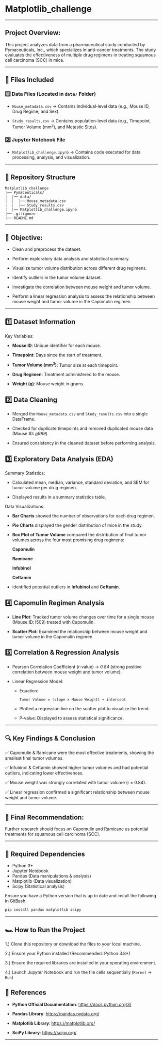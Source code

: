 # Matplotlib_challenge
---

## Project Overview:

This project analyzes data from a pharmaceutical study conducted by Pymaceuticals, Inc., which specializes in anti-cancer treatments. The study evaluates the effectiveness of multiple drug regimens in treating squamous cell carcinoma (SCC) in mice.

---

## 📂 Files Included

### 1️⃣ Data Files (Located in `data/` Folder)

  - `Mouse_metadata.csv` → Contains individual-level data (e.g., Mouse ID, Drug Regime, and Sex).

  - `Study_results.csv` → Contains population-level data (e.g., Timepoint, Tumor Volume (mm<sup>3</sup>), and Metastic Sites).

### 2️⃣ Jupyter Notebook File

  - `Matplotlib_challenge.ipynb` → Contains code executed for data processing, analysis, and visualization.

---

## 📂 Repository Structure
```
Matplotlib_challenge
|── Pymaceuticals/
|  |── data/
|  |  |── Mouse_metadata.csv
|  |  |── Study_results.csv
|  |── Matplotlib_challenge.ipynb
|── .gitignore
|── README.md
```

---

## 🎯 Objective:

  -  Clean and preprocess the dataset.

  -  Perform exploratory data analysis and statistical summary.

  -  Visualize tumor volume distribution across different drug regimens.

  -  Identify outliers in the tumor volume dataset.

  -  Investigate the correlation between mouse weight and tumor volume.

  -  Perform a linear regression analysis to assess the relationship between mouse weight and tumor volume in the Capomulin regimen.

---

## 1️⃣ Dataset Information

Key Variables:

  - **Mouse ID**: Unique identifier for each mouse.

  - **Timepoint**: Days since the start of treatment.

  - **Tumor Volume (mm<sup>3</sup>)**: Tumor size at each timepoint.
  
  - **Drug Regimen**: Treatment administered to the mouse.

  - **Weight (g)**: Mouse weight in grams.

## 2️⃣ Data Cleaning

- Merged the `Mouse_metadata.csv` and `Study_results.csv` into a single DataFrame.

- Checked for duplicate timepoints and removed duplicated mouse data (Mouse ID: *g989*).

- Ensured consistency in the cleaned dataset before performing analysis.

## 3️⃣ Exploratory Data Analysis (EDA)

Summary Statistics:

- Calculated mean, median, variance, standard deviation, and SEM for tumor volume per drug regimen.

- Displayed results in a summary statistics table.

Data Visualizations:

- **Bar Charts** showed the number of observations for each drug regimen.

- **Pie Charts** displayed the gender distribution of mice in the study.

- **Box Plot of Tumor Volume** compared the distribution of final tumor volumes across the four most promising drug regimens:

    **Capomulin**

    **Ramicane**

    **Infubinol**

    **Ceftamin**

- Identified potential outliers in **Infubinol** and **Ceftamin**.

## 4️⃣ Capomulin Regimen Analysis

- **Line Plot:** Tracked tumor volume changes over time for a single mouse (Mouse ID: l509) treated with Capomulin.

- **Scatter Plot:** Examined the relationship between mouse weight and tumor volume in the Capomulin regimen.

## 5️⃣ Correlation & Regression Analysis

- Pearson Correlation Coefficient (r-value) → *0.84* (strong positive correlation between mouse weight and tumor volume).

- Linear Regression Model:
  - Equation:

        Tumor Volume = (slope × Mouse Weight) + intercept

  - Plotted a regression line on the scatter plot to visualize the trend.
  
  - P-value: Displayed to assess statistical significance.

---

## 🔍 Key Findings & Conclusion

✅ Capomulin & Ramicane were the most effective treatments, showing the smallest final tumor volumes.

✅ Infubinol & Ceftamin showed higher tumor volumes and had potential outliers, indicating lower effectiveness.

✅ Mouse weight was strongly correlated with tumor volume (r = 0.84).

✅ Linear regression confirmed a significant relationship between mouse weight and tumor volume.

---

## 📌 Final Recommendation:

Further research should focus on Capomulin and Ramicane as potential treatments for squamous cell carcinoma (SCC).

---

## 🧰 Required Dependencies

- Python 3+
- Jupyter Notebook
- Pandas (Data manipulations & analysis)
- Matplotlib (Data visualization)
- Scipy (Statistical analysis)

Ensure you have a Python version that is up to date and install the following in GitBash:

```
pip install pandas matplotlib scipy
```

---

## 🏎️ How to Run the Project

  1.) Clone this repository or download the files to your local machine.
  
  2.) Ensure your Python installed (Recommended: Python 3.8+)

  3.) Ensure the required libraries are installed in your operating environment.

  4.) Launch Jupyter Notebook and run the file cells sequentially (`Kernel` &#8594; `Run`)

## 🔗 References

- **Python Official Documentation**: https://docs.python.org/3/

- **Pandas Library**: https://pandas.pydata.org/

- **Matplotlib Library**: https://matplotlib.org/

- **SciPy Library**: https://scipy.org/

---
